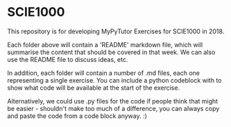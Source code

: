 # SCIE1000
This repository is for developing MyPyTutor Exercises for SCIE1000 in 2018.

Each folder above will contain a 'README' markdown file, which will summarise the content that should be covered in that week. We can also use the README file to discuss ideas, etc.

In addition, each folder will contain a number of .md files, each one representing a single exercise. You can include a python codeblock with to show what code will be available at the start of the exercise.

Alternatively, we could use .py files for the code if people think that might be easier - shouldn't make too much of a difference, you can always copy and paste the code from a code block anyway. :)
